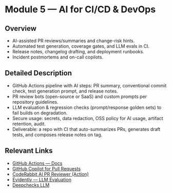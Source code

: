 # Module 5 — AI for CI/CD & DevOps

## Overview

- AI-assisted PR reviews/summaries and change-risk hints.
- Automated test generation, coverage gates, and LLM evals in CI.
- Release notes, changelog drafting, and deployment runbooks.
- Incident postmortems and on-call copilots.

## Detailed Description

- GitHub Actions pipeline with AI steps: PR summary, conventional commit check, test generation prompt, and release notes.
- PR review bots (open-source or SaaS) and custom prompts per repository guidelines.
- LLM evaluation & regression checks (prompt/response golden sets) to fail builds on degradation.
- Secure usage: secrets, data redaction, OSS policy for AI usage, artifact retention, audit.
- Deliverable: a repo with CI that auto-summarizes PRs, generates draft tests, and composes release notes on tag.

## Relevant Links

- [GitHub Actions — Docs](https://docs.github.com/actions)
- [GitHub Copilot for Pull Requests](https://docs.github.com/copilot/using-github-copilot/pull-requests)
- [CodeRabbit AI PR Reviewer (Action)](https://github.com/marketplace/actions/coderabbit-ai-pr-reviewer)
- [Evidently — LLM Evaluation](https://www.evidentlyai.com/llm-evaluation)
- [Deepchecks LLM](https://docs.deepchecks.com/stable/llm/index.html)
